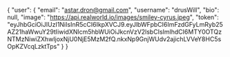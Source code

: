 {
    "user": {
        "email": "astar.dron@gmail.com",
        "username": "drusWill",
        "bio": null,
        "image": "https://api.realworld.io/images/smiley-cyrus.jpeg",
        "token": "eyJhbGciOiJIUzI1NiIsInR5cCI6IkpXVCJ9.eyJlbWFpbCI6ImFzdGFyLmRyb25AZ21haWwuY29tIiwidXNlcm5hbWUiOiJkcnVzV2lsbCIsImlhdCI6MTY0OTQzNTMzNiwiZXhwIjoxNjU0NjE5MzM2fQ.nkxNp9GnjWUdv2ajichLVVeY8HC5sOpKZVcqLzktTps"
    }
}
